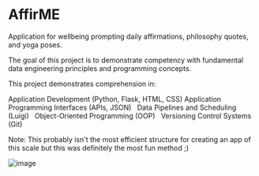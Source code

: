 # AffirME
Application for wellbeing prompting daily affirmations, philosophy quotes, and yoga poses.

The goal of this project is to demonstrate competency with fundamental data engineering principles
and programming concepts.

This project demonstrates comprehension in:

Application Development (Python, Flask, HTML, CSS)&nbsp;Application Programming Interfaces (APIs, JSON) &nbsp;
Data Pipelines and Scheduling (Luigi) &nbsp;
Object-Oriented Programming (OOP) &nbsp;
Versioning Control Systems (Git) &nbsp;

Note: This probably isn't the most efficient structure for creating an app of this scale but this was definitely the most fun method ;)

![image](https://github.com/rickyringler/AffirME/assets/135162902/02c5ca1f-0c2d-4bc9-937d-ff8e4ad76418)

